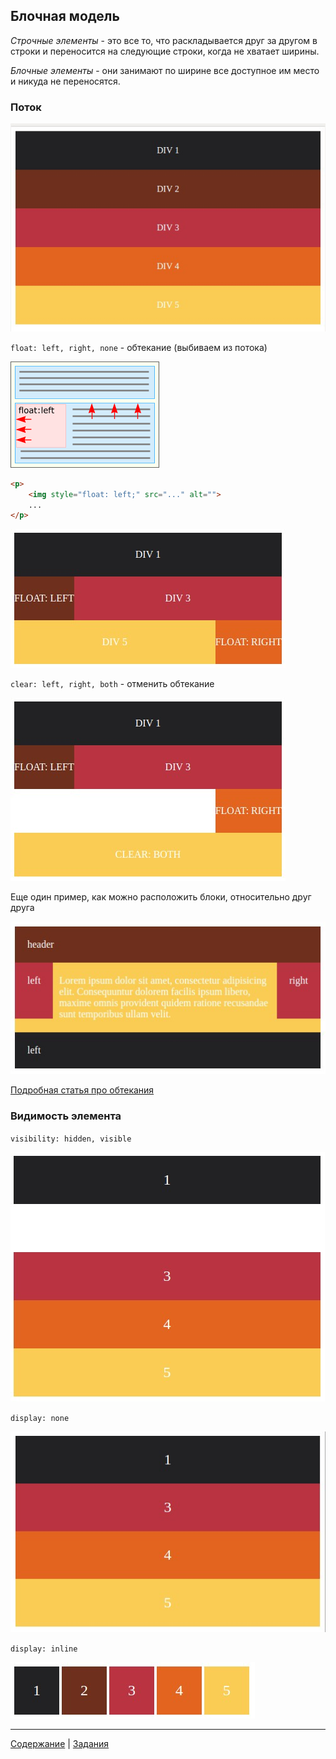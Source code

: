 Блочная модель
--------------

*Строчные элементы* - это все то, что раскладывается друг за другом в строки и переносится на следующие строки, когда не хватает ширины.

*Блочные элементы* - они занимают по ширине все доступное им место и никуда не переносятся.

### Поток
![box flow](img/flow.jpg "box flow")

`float: left, right, none` - обтекание (выбиваем из потока)

![img float](img/float.img.png)
```html
<p>
    <img style="float: left;" src="..." alt="">
    ...
</p>
```

![box flow float](img/float.jpg "box flow float")

`clear: left, right, both` - отменить обтекание

![flow clear](img/clear.both.jpg "flow clear")

Еще один пример, как можно расположить блоки, относительно друг друга

![float flow](img/float.flow.jpg "float flow")

[Подробная статья про обтекания](http://softwaremaniacs.org/blog/2005/12/01/css-layout-float/)

### Видимость элемента

`visibility: hidden, visible`

![visibility: hidden](img/visibility.hidden.jpg "visibility: hidden")

`display: none`

![display: none](img/display.none.jpg "display: none")

`display: inline`

![display: inline](img/display.inline.jpg "display: inline")

---
[Содержание](../../README.md) |
[Задания](../tasks/README.md)
